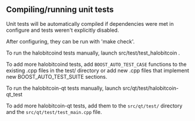 Compiling/running unit tests
------------------------------------

Unit tests will be automatically compiled if dependencies were met in configure
and tests weren't explicitly disabled.

After configuring, they can be run with 'make check'.

To run the halobitcoind tests manually, launch src/test/test_halobitcoin .

To add more halobitcoind tests, add `BOOST_AUTO_TEST_CASE` functions to the existing
.cpp files in the test/ directory or add new .cpp files that
implement new BOOST_AUTO_TEST_SUITE sections.

To run the halobitcoin-qt tests manually, launch src/qt/test/halobitcoin-qt_test

To add more halobitcoin-qt tests, add them to the `src/qt/test/` directory and
the `src/qt/test/test_main.cpp` file.
